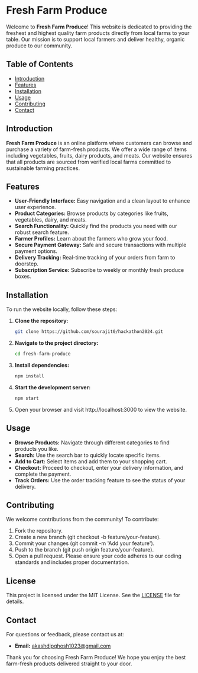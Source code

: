 # Fresh Farm Produce

Welcome to **Fresh Farm Produce**! This website is dedicated to providing the freshest and highest quality farm products directly from local farms to your table. Our mission is to support local farmers and deliver healthy, organic produce to our community.

## Table of Contents

- [Introduction](#introduction)
- [Features](#features)
- [Installation](#installation)
- [Usage](#usage)
- [Contributing](#contributing)
- [Contact](#contact)

## Introduction

**Fresh Farm Produce** is an online platform where customers can browse and purchase a variety of farm-fresh products. We offer a wide range of items including vegetables, fruits, dairy products, and meats. Our website ensures that all products are sourced from verified local farms committed to sustainable farming practices.

## Features

- **User-Friendly Interface:** Easy navigation and a clean layout to enhance user experience.
- **Product Categories:** Browse products by categories like fruits, vegetables, dairy, and meats.
- **Search Functionality:** Quickly find the products you need with our robust search feature.
- **Farmer Profiles:** Learn about the farmers who grow your food.
- **Secure Payment Gateway:** Safe and secure transactions with multiple payment options.
- **Delivery Tracking:** Real-time tracking of your orders from farm to doorstep.
- **Subscription Service:** Subscribe to weekly or monthly fresh produce boxes.

## Installation

To run the website locally, follow these steps:

1. **Clone the repository:**
   ```sh
   git clone https://github.com/sourajit0/hackathon2024.git
2. **Navigate to the project directory:**
    ```sh
   cd fresh-farm-produce
3. **Install dependencies:**
    ```sh
   npm install
4. **Start the development server:**
   ```sh
   npm start
5. Open your browser and visit http://localhost:3000 to view the website.


## Usage

- **Browse Products:** Navigate through different categories to find products you like.
- **Search:** Use the search bar to quickly locate specific items.
- **Add to Cart:** Select items and add them to your shopping cart.
- **Checkout:** Proceed to checkout, enter your delivery information, and complete the payment.
- **Track Orders:** Use the order tracking feature to see the status of your delivery.
## Contributing

We welcome contributions from the community! To contribute:

1. Fork the repository.
2. Create a new branch (git checkout -b feature/your-feature).
3. Commit your changes (git commit -m 'Add your feature').
4. Push to the branch (git push origin feature/your-feature).
5. Open a pull request.
Please ensure your code adheres to our coding standards and includes proper documentation.
## License

This project is licensed under the MIT License. See the [LICENSE](LICENSE) file for details.
## Contact

For questions or feedback, please contact us at:

- **Email:** akashdipghosh1023@gmail.com


Thank you for choosing Fresh Farm Produce! We hope you enjoy the best farm-fresh products delivered straight to your door.

